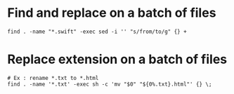 # Find and replace on a batch of files
```shell
find . -name "*.swift" -exec sed -i '' "s/from/to/g" {} + 
```
# Replace extension on a batch of files
```shell
# Ex : rename *.txt to *.html
find . -name '*.txt' -exec sh -c 'mv "$0" "${0%.txt}.html"' {} \;
```
